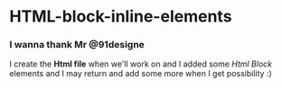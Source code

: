 # HTML-block-inline-elements
### I wanna thank Mr @91designe
I create the **Html file** when we'll work on
and I added some _Html Block_ elements and I may return and add some more when I get possibility :)
